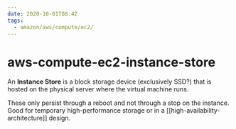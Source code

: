 ```yaml
---
date: 2020-10-01T08:42
tags:
  - amazon/aws/compute/ec2/
---
```


# aws-compute-ec2-instance-store

An **Instance Store** is a block storage device (exclusively SSD?) that is hosted on the physical server where the virtual machine runs. 

These only persist through a reboot and not through a stop on the instance. Good for temporary high-performance storage or in a [[high-availability-architecture]] design.